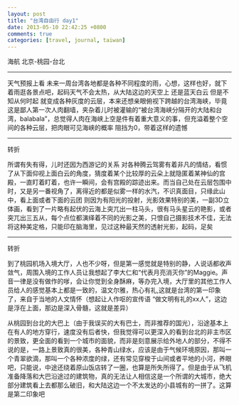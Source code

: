 ```yaml
---
layout: post
title: "台湾自由行 day1"
date: 2013-05-10 22:42:25 +0800
comments: true
categories: [travel, journal, taiwan]
---
```

海航 北京-桃园-台北

----------

天气预报上看 未来一周台湾各地都是各种不同程度的雨，心想，这样也好，就下着雨逛各景点吧，起码天气不会太热，从大陆这边的天空上 还是蓝天白云 但是不知从何时起 就变成各种灰度的云层，本来还想亲眼俯视下跨越的台湾海峡，毕竟 这是鄙人第一次人肉翻墙，夹杂着儿时被灌输的“被台湾海峡分隔开的大陆和台湾，balabala”，总觉得人肉在海峡上空是件有着重大意义的事，但充溢着整个空间的各种云层，把肉眼可见海峡的概率 阻挡为0，带着这样的遗憾
<!-- more -->

----------
转折


所谓有失有得，儿时还因为西游记的关系 对各种腾云驾雾有着非凡的情结，看惯了从下面仰视上面白云的角度，猜度着某个比较厚的云朵上就隐匿着某神仙的宫殿，一直盯着盯着，也许一瞬间，会有宫殿的踪迹出来。而当自己处在云层包围中时，又是另一番视角了，离得近的都是似雾一样的水汽，不识真面目，只缘此山中，看上面或者下面的云团 则因为有阳光的投射，光影效果特别的美，一副3D立体画，看到了一片略有起伏的云海上突兀出一柱马头，很有马头星云的艳影，或者突兀出三五从，每个点位都演绎着不同的光影之美，只恨自己摄影技术不佳，无法将这种美定格，只能印在脑海里，见过这种最天然的透射光影，起码，足矣


----------
转折

到了桃园机场入境大厅，人也不少呀，但是第一感觉就是特别的静，人说话都收声敛气，周围入境的工作人员让我想起了李大仁和“代表月亮消灭你”的Maggie。声音一律是没有做作的嗲，会让你觉到全身酥麻，等办完入境，大厅里的其他工作人员给人的感觉基本上都是一致的，温文尔雅，热心有礼,这就是台湾的第一印象了，来自于当地的人文情怀（想起让人作呕的宣传语 “做文明有礼的xx人”，这边是浮在上面，那边是深入骨髓，这就是差异）

从桃园到台北的大巴上（由于我误买的大有巴士，而非推荐的国光），沿途基本上在有人的地方穿行，速度没有后者快，但我觉得可以更深入的看到台北的非主市区的景致，更全面的看到一个城市的面貌，而非是刻意展示给外地人的部分，不得不说的是，一路上景致真的很美，各种青山绿水，应该是由于气候环境原因，那叫一个青翠欲滴，那叫一个各种浓度的绿，还有常见穿梭于山间或者平地的小河，养眼吧，只能说，中途还绕着原山饭店转了一圈，也算是所失所得了。但是由于从飞机准备降落和大巴沿途过的建筑物，真的无法让人相信这是一个所谓的大城市，绝大部分建筑看上去都那么破旧，和大陆这边一个不太发达的小县城有的一拼了。这算是第二印象吧
